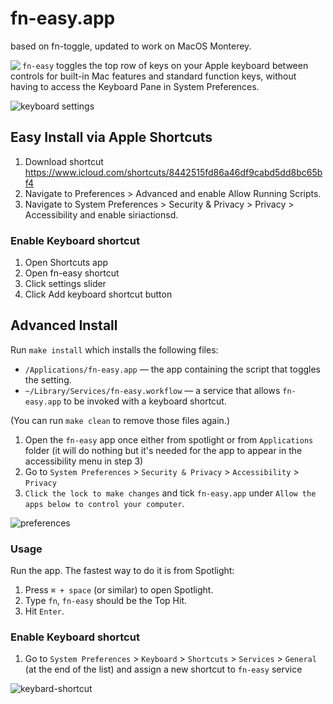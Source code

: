 # fn-easy.app

based on fn-toggle, updated to work on MacOS Monterey. 

<img align="left" src="https://github.com/jakubroztocil/macos-fn-toggle/blob/master/Logo.png">

`fn-easy` toggles the top row of keys on your Apple keyboard between controls 
for built-in Mac features and standard function keys, without having to access
the Keyboard Pane in System Preferences.

![keyboard settings](https://github.com/jakubroztocil/macos-fn-toggle/blob/master/Screenshots/keyboard-settings.png)

## Easy Install via Apple Shortcuts

1. Download shortcut https://www.icloud.com/shortcuts/8442515fd86a46df9cabd5dd8bc65bf4
2. Navigate to Preferences > Advanced and enable Allow Running Scripts.
3. Navigate to System Preferences > Security & Privacy > Privacy > Accessibility and enable siriactionsd.

### Enable Keyboard shortcut
1. Open Shortcuts app
2. Open fn-easy shortcut
3. Click settings slider
4. Click Add keyboard shortcut button


## Advanced Install
Run `make install` which installs the following files:

* `/Applications/fn-easy.app` — the app containing the script that toggles 
  the setting.
* `~/Library/Services/fn-easy.workflow` — a service that allows 
  `fn-easy.app` to be invoked with a keyboard shortcut.

(You can run `make clean` to remove those files again.)

1. Open the `fn-easy` app once either from spotlight or from `Applications` 
   folder (it will do nothing but it's needed for the app to appear in  the 
   accessibility menu in step 3)
2. Go to `System Preferences` > `Security & Privacy` > `Accessibility` > 
   `Privacy` 
3. `Click the lock to make changes` and tick `fn-easy.app` under 
   `Allow the apps below to control your computer`.


![preferences](https://github.com/jakubroztocil/macos-fn-toggle/blob/master/Screenshots/privacy-settings.png)


### Usage

Run the app. The fastest way to do it is from Spotlight:

1. Press `⌘ + space` (or similar) to open Spotlight.
2. Type `fn`, `fn-easy` should be the Top Hit.
3. Hit `Enter`.

### Enable Keyboard shortcut

1. Go to `System Preferences` > `Keyboard` > `Shortcuts` > `Services` > `General` 
   (at the end of the list) and assign a new shortcut to `fn-easy` service


![keybard-shortcut](https://github.com/jakubroztocil/macos-fn-toggle/blob/master/Screenshots/keyboard-shortcut.png)
